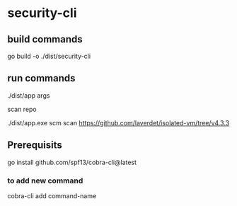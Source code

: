 # security-cli

## build commands

go build -o ./dist/security-cli

## run commands

./dist/app args

scan repo

./dist/app.exe scm scan https://github.com/laverdet/isolated-vm/tree/v4.3.3


## Prerequisits
go install github.com/spf13/cobra-cli@latest


### to add new command

cobra-cli add command-name


